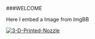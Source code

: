 ###WELCOME

Here I embed a Image from ImgBB

<a href="https://ibb.co/LSDY41x"><img src="https://i.ibb.co/D4Pz3Q9/3-D-Printed-Nozzle.jpg" alt="3-D-Printed-Nozzle" border="0"></a>